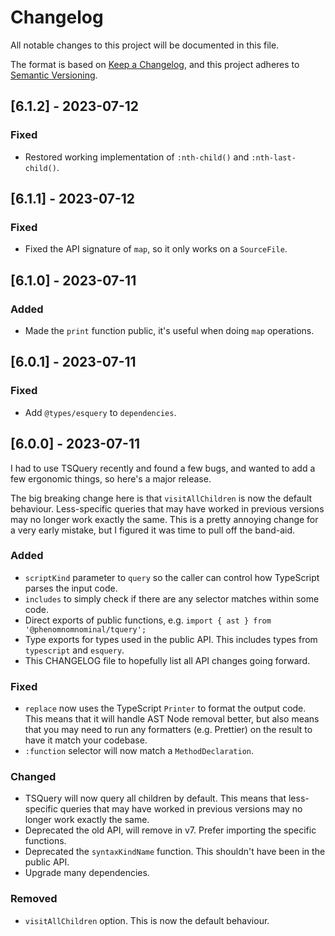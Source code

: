 # Changelog

All notable changes to this project will be documented in this file.

The format is based on [Keep a Changelog](https://keepachangelog.com/en/1.0.0/),
and this project adheres to [Semantic Versioning](https://semver.org/spec/v2.0.0.html).

## [6.1.2] - 2023-07-12

### Fixed

- Restored working implementation of `:nth-child()` and `:nth-last-child()`.

## [6.1.1] - 2023-07-12

### Fixed

- Fixed the API signature of `map`, so it only works on a `SourceFile`.

## [6.1.0] - 2023-07-11

### Added

- Made the `print` function public, it's useful when doing `map` operations.

## [6.0.1] - 2023-07-11

### Fixed

- Add `@types/esquery` to `dependencies`.


## [6.0.0] - 2023-07-11

I had to use TSQuery recently and found a few bugs, and wanted to add a few ergonomic things, so here's a major release.

The big breaking change here is that `visitAllChildren` is now the default behaviour. Less-specific queries that may have worked in 
previous versions may no longer work exactly the same. This is a pretty annoying change for a very early mistake, but I figured it
was time to pull off the band-aid.

### Added

- `scriptKind` parameter to `query` so the caller can control how TypeScript parses the input code.
- `includes` to simply check if there are any selector matches within some code.
- Direct exports of public functions, e.g. `import { ast } from '@phenomnomnominal/tquery';`
- Type exports for types used in the public API. This includes types from `typescript` and `esquery`. 
- This CHANGELOG file to hopefully list all API changes going forward.

### Fixed

- `replace` now uses the TypeScript `Printer` to format the output code. This means that it will handle AST Node removal better, but also means that you may need to run any formatters (e.g. Prettier) on the result to have it match your codebase. 
- `:function` selector will now match a `MethodDeclaration`.

### Changed

- TSQuery will now query all children by default. This means that less-specific queries that may have worked in previous versions may no longer work exactly the same.
- Deprecated the old API, will remove in v7. Prefer importing the specific functions.
- Deprecated the `syntaxKindName` function. This shouldn't have been in the public API.
- Upgrade many dependencies.

### Removed

- `visitAllChildren` option. This is now the default behaviour.
